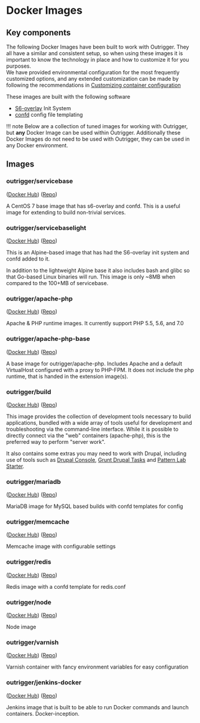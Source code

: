 # Docker Images

## Key components

The following Docker Images have been built to work with Outrigger. They all have a similar and consistent 
setup, so when using these images it is important to know the technology in place and how to customize it for you purposes.  
We have provided environmental configuration for the most frequently customized options, and any extended customization 
can be made by following the recommendations in [Customizing container configuration](../common-tasks/customizing-container-configuration)

These images are built with the following software

* [S6-overlay](https://github.com/just-containers/s6-overlay) Init System
* [confd](http://www.confd.io/) config file templating

!!! note
    Below are a collection of tuned images for working with Outrigger, but **any** Docker Image can be used within Outrigger.
    Additionally these Docker Images do not need to be used with Outrigger, they can be used in any Docker environment.

## Images

### outrigger/servicebase 

([Docker Hub](https://hub.docker.com/r/outrigger/servicebase/)) ([Repo](https://github.com/phase2/docker-servicebase)) 

A CentOS 7 base image that has s6-overlay and confd. This is a useful image for extending to build non-trivial services.

### outrigger/servicebaselight 

([Docker Hub](https://hub.docker.com/r/outrigger/servicebaselight/)) ([Repo](https://github.com/phase2/docker-servicebaselight))

This is an Alpine-based image that has had the S6-overlay init system and confd added to it.

In addition to the lightweight Alpine base it also includes bash and glibc so that Go-based Linux binaries will run. This 
image is only ~8MB when compared to the 100+MB of servicebase.

### outrigger/apache-php 

([Docker Hub](https://hub.docker.com/r/outrigger/apache-php/)) ([Repo](https://github.com/phase2/docker-apache-php))

Apache & PHP runtime images. It currently support PHP 5.5, 5.6, and 7.0

### outrigger/apache-php-base 

([Docker Hub](https://hub.docker.com/r/outrigger/apache-php-base/)) ([Repo](https://github.com/phase2/docker-apache-php-base))

A base image for outrigger/apache-php. Includes Apache and a default VirtualHost configured with a proxy to PHP-FPM. It 
does not include the php runtime, that is handed in the extension image(s).

### outrigger/build 

([Docker Hub](https://hub.docker.com/r/outrigger/build/)) ([Repo](https://github.com/phase2/docker-build))

This image provides the collection of development tools necessary to build applications, bundled with a wide array of 
tools useful for development and troubleshooting via the command-line interface. While it is possible to directly
connect via the "web" containers (apache-php), this is the preferred way to perform "server work".

It also contains some extras you may need to work with Drupal, including use of tools such as 
[Drupal Console](https://drupalconsole.com/), [Grunt Drupal Tasks](https://github.com/phase2/grunt-drupal-tasks) and 
[Pattern Lab Starter](https://github.com/phase2/pattern-lab-starter).

### outrigger/mariadb

([Docker Hub](https://hub.docker.com/r/outrigger/mariadb/)) ([Repo](https://github.com/phase2/docker-mariadb))

MariaDB image for MySQL based builds with confd templates for config

### outrigger/memcache

([Docker Hub](https://hub.docker.com/r/outrigger/memcache/)) ([Repo](https://github.com/phase2/docker-memcache))

Memcache image with configurable settings

### outrigger/redis

([Docker Hub](https://hub.docker.com/r/outrigger/redis/)) ([Repo](https://github.com/phase2/docker-redis))

Redis image with a confd template for redis.conf

### outrigger/node 

([Docker Hub](https://hub.docker.com/r/outrigger/node/)) ([Repo](https://github.com/phase2/docker-node))

Node image 

### outrigger/varnish 

([Docker Hub](https://hub.docker.com/r/outrigger/varnish/)) ([Repo](https://github.com/phase2/docker-varnish))

Varnish container with fancy environment variables for easy configuration

### outrigger/jenkins-docker 

([Docker Hub](https://hub.docker.com/r/outrigger/jenkins-docker/)) ([Repo](https://github.com/phase2/docker-jenkins-docker))

Jenkins image that is built to be able to run Docker commands and launch containers. Docker-inception.
